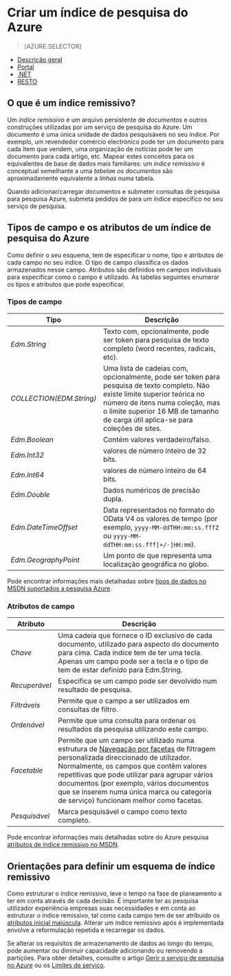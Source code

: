 <properties
    pageTitle="Criar um índice de pesquisa do Azure | Microsoft Azure | Serviço de pesquisa alojado na nuvem"
    description="O que é um índice remissivo no Azure pesquisa e como é utilizado?"
    services="search"
    manager="jhubbard"
    documentationCenter=""
    authors="ashmaka"
/>

<tags
    ms.service="search"
    ms.devlang="na"
    ms.workload="search"
    ms.topic="get-started-article"
    ms.tgt_pltfrm="na"
    ms.date="08/29/2016"
    ms.author="ashmaka"/>

# <a name="create-an-azure-search-index"></a>Criar um índice de pesquisa do Azure
> [AZURE.SELECTOR]
- [Descrição geral](search-what-is-an-index.md)
- [Portal](search-create-index-portal.md)
- [.NET](search-create-index-dotnet.md)
- [RESTO](search-create-index-rest-api.md)

## <a name="what-is-an-index"></a>O que é um índice remissivo?

Um *índice remissivo* é um arquivo persistente de *documentos* e outros construções utilizadas por um serviço de pesquisa do Azure. Um documento é uma única unidade de dados pesquisáveis no seu índice. Por exemplo, um revendedor comércio electrónico pode ter um documento para cada item que vendem, uma organização de notícias pode ter um documento para cada artigo, etc. Mapear estes conceitos para os equivalentes de base de dados mais familiares: um *índice remissivo* é conceptual semelhante a uma *tabela*e *os documentos* são aproximadamente equivalente a *linhas* numa tabela.

Quando adicionar/carregar documentos e submeter consultas de pesquisa para pesquisa Azure, submeta pedidos de para um índice específico no seu serviço de pesquisa.

## <a name="field-types-and-attributes-in-an-azure-search-index"></a>Tipos de campo e os atributos de um índice de pesquisa do Azure

Como definir o seu esquema, tem de especificar o nome, tipo e atributos de cada campo no seu índice. O tipo de campo classifica os dados armazenados nesse campo. Atributos são definidos em campos individuais para especificar como o campo é utilizado. As tabelas seguintes enumerar os tipos e atributos que pode especificar.


### <a name="field-types"></a>Tipos de campo
|Tipo|Descrição|
|------------|-----------|
|*Edm.String*|Texto com, opcionalmente, pode ser token para pesquisa de texto completo (word recentes, radicais, etc).|
|*COLLECTION(EDM.String)*|Uma lista de cadeias com, opcionalmente, pode ser token para pesquisa de texto completo. Não existe limite superior teórica no número de itens numa coleção, mas o limite superior 16 MB de tamanho de carga útil aplica-se para coleções de sites.|
|*Edm.Boolean*|Contém valores verdadeiro/falso.|
|*Edm.Int32*|valores de número inteiro de 32 bits.|
|*Edm.Int64*|valores de número inteiro de 64 bits.|
|*Edm.Double*|Dados numéricos de precisão dupla.|
|*Edm.DateTimeOffset*|Data representados no formato do OData V4 os valores de tempo (por exemplo, `yyyy-MM-ddTHH:mm:ss.fffZ` ou `yyyy-MM-ddTHH:mm:ss.fff[+/-]HH:mm`).|
|*Edm.GeographyPoint*|Um ponto de que representa uma localização geográfica no globo.|

Pode encontrar informações mais detalhadas sobre [tipos de dados no MSDN suportados a pesquisa Azure](https://msdn.microsoft.com/library/azure/dn798938.aspx).



### <a name="field-attributes"></a>Atributos de campo
|Atributo|Descrição|
|------------|-----------|
|*Chave*|Uma cadeia que fornece o ID exclusivo de cada documento, utilizado para aspecto do documento para cima. Cada índice tem de ter uma tecla. Apenas um campo pode ser a tecla e o tipo de tem de estar definido para Edm.String.|
|*Recuperável*|Especifica se um campo pode ser devolvido num resultado de pesquisa.|
|*Filtráveis*|Permite que o campo a ser utilizados em consultas de filtro.|
|*Ordenável*|Permite que uma consulta para ordenar os resultados da pesquisa utilizando este campo.|
|*Facetable*|Permite que um campo ser utilizado numa estrutura de [Navegação por facetas](search-faceted-navigation.md) de filtragem personalizada direccionado de utilizador. Normalmente, os campos que contêm valores repetitivas que pode utilizar para agrupar vários documentos (por exemplo, vários documentos que se inserem numa única marca ou categoria de serviço) funcionam melhor como facetas.|
|*Pesquisável*|Marca pesquisável o campo como texto completo.|

Pode encontrar informações mais detalhadas sobre do Azure pesquisa [atributos de índice remissivo no MSDN](https://msdn.microsoft.com/library/azure/dn798941.aspx).



## <a name="guidance-for-defining-an-index-schema"></a>Orientações para definir um esquema de índice remissivo

Como estruturar o índice remissivo, leve o tempo na fase de planeamento a ter em conta através de cada decisão. É importante ter as pesquisa utilizador experiência empresas suas necessidades e em conta ao estruturar o índice remissivo, tal como cada campo tem de ser atribuído os [atributos inicial maiúscula](https://msdn.microsoft.com/library/azure/dn798941.aspx). Alterar um índice remissivo após é implementada envolve a reformulação repetida e recarregar os dados.


Se alterar os requisitos de armazenamento de dados ao longo do tempo, pode aumentar ou diminuir capacidade adicionando ou removendo a partições. Para obter detalhes, consulte o artigo [Gerir o serviço de pesquisa no Azure](search-manage.md) ou os [Limites de serviço](search-limits-quotas-capacity.md).
